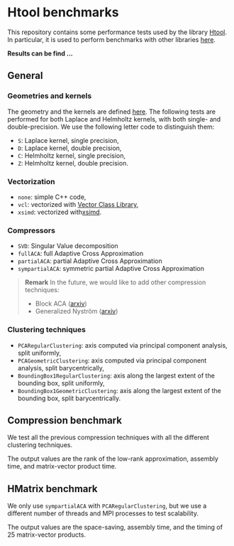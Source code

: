 # Htool benchmarks

This repository contains some performance tests used by the library [Htool](https://htool-documentation.readthedocs.io/en/latest/). In particular, it is used to perform benchmarks with other libraries [here](https://github.com/PierreMarchand20/HMatrix_Benchmarks).

**Results can be find ...**

## General

### Geometries and kernels

The geometry and the kernels are defined [here](https://github.com/PierreMarchand20/HMatrix_Benchmarks#general-instructions). The following tests are performed for both Laplace and Helmholtz kernels, with both single- and double-precision. We use the following letter code to distinguish them:

- `S`: Laplace kernel, single precision,
- `D`: Laplace kernel, double precision,
- `C`: Helmholtz kernel, single precision,
- `Z`: Helmholtz kernel, double precision.

### Vectorization

- `none`: simple C++ code,
- `vcl`: vectorized with [Vector Class Library](https://github.com/vectorclass/version2),
- `xsimd`: vectorized with[xsimd](https://github.com/xtensor-stack/xsimd).

### Compressors

- `SVD`: Singular Value decomposition
- `fullACA`: full Adaptive Cross Approximation
- `partialACA`: partial Adaptive Cross Approximation
- `sympartialACA`: symmetric partial Adaptive Cross Approximation

> **Remark**
> In the future, we would like to add other compression techniques:
> 
> - Block ACA ([arxiv](https://arxiv.org/abs/1901.06101))
> - Generalized Nyström ([arxiv](https://arxiv.org/abs/2009.11392))


### Clustering techniques

- `PCARegularClustering`: axis computed via principal component analysis, split uniformly,
- `PCAGeometricClustering`: axis computed via principal component analysis, split barycentrically,
- `BoundingBox1RegularClustering`: axis along the largest extent of the bounding box, split uniformly,
- `BoundingBox1GeometricClustering`: axis along the largest extent of the bounding box, split barycentrically.

## Compression benchmark

We test all the previous compression techniques with all the different clustering techniques.

The output values are the rank of the low-rank approximation, assembly time, and matrix-vector product time.

## HMatrix benchmark

We only use `sympartialACA` with `PCARegularClustering`, but we use a different number of threads and MPI processes to test scalability.

The output values are the space-saving, assembly time, and the timing of 25 matrix-vector products.
